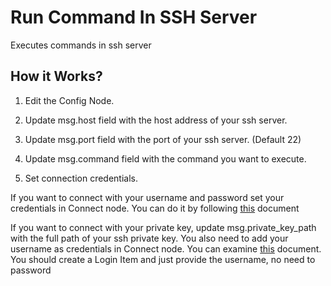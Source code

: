 
# Run Command In SSH Server
Executes commands in ssh server

## How it Works? 

1. Edit the Config Node.

2. Update msg.host field with the host address of your ssh server.

3. Update msg.port field with the port of your ssh server. (Default 22)

4. Update msg.command field with the command you want to execute.

5.  Set connection credentials. 

If you want to connect with your username and password set your credentials in Connect node. You can do it by following [this](https://docs.robomotion.io/flow-designer/vaults) document

If  you want to connect with your private key, update msg.private_key_path with the full path of your ssh private key. You also need to add your username as credentials in Connect node. You can examine [this](https://docs.robomotion.io/flow-designer/vaults)  document. You should create a Login Item and just provide the username, no need to password
        
